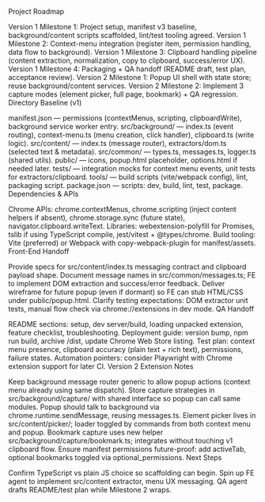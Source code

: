 Project Roadmap

Version 1 Milestone 1: Project setup, manifest v3 baseline, background/content scripts scaffolded, lint/test tooling agreed.
Version 1 Milestone 2: Context-menu integration (register item, permission handling, data flow to background).
Version 1 Milestone 3: Clipboard handling pipeline (content extraction, normalization, copy to clipboard, success/error UX).
Version 1 Milestone 4: Packaging + QA handoff (README draft, test plan, acceptance review).
Version 2 Milestone 1: Popup UI shell with state store; reuse background/content services.
Version 2 Milestone 2: Implement 3 capture modes (element picker, full page, bookmark) + QA regression.
Directory Baseline (v1)

manifest.json — permissions (contextMenus, scripting, clipboardWrite), background service worker entry.
src/background/ — index.ts (event routing), context-menu.ts (menu creation, click handler), clipboard.ts (write logic).
src/content/ — index.ts (message router), extractors/dom.ts (selected text & metadata).
src/common/ — types.ts, messages.ts, logger.ts (shared utils).
public/ — icons, popup.html placeholder, options.html if needed later.
tests/ — integration mocks for context menu events, unit tests for extractors/clipboard.
tools/ — build scripts (vite/webpack config), lint, packaging script.
package.json — scripts: dev, build, lint, test, package.
Dependencies & APIs

Chrome APIs: chrome.contextMenus, chrome.scripting (inject content helpers if absent), chrome.storage.sync (future state), navigator.clipboard.writeText.
Libraries: webextension-polyfill for Promises, tslib if using TypeScript compile, jest/vitest + @types/chrome.
Build tooling: Vite (preferred) or Webpack with copy-webpack-plugin for manifest/assets.
Front-End Handoff

Provide specs for src/content/index.ts messaging contract and clipboard payload shape.
Document message names in src/common/messages.ts; FE to implement DOM extraction and success/error feedback.
Deliver wireframe for future popup (even if dormant) so FE can stub HTML/CSS under public/popup.html.
Clarify testing expectations: DOM extractor unit tests, manual flow check via chrome://extensions in dev mode.
QA Handoff

README sections: setup, dev server/build, loading unpacked extension, feature checklist, troubleshooting.
Deployment guide: version bump, npm run build, archive /dist, update Chrome Web Store listing.
Test plan: context menu presence, clipboard accuracy (plain text + rich text), permissions, failure states.
Automation pointers: consider Playwright with Chrome extension support for later CI.
Version 2 Extension Notes

Keep background message router generic to allow popup actions (context menu already using same dispatch).
Store capture strategies in src/background/capture/ with shared interface so popup can call same modules.
Popup should talk to background via chrome.runtime.sendMessage, reusing messages.ts.
Element picker lives in src/content/picker/; loader toggled by commands from both context menu and popup.
Bookmark capture uses new helper src/background/capture/bookmark.ts; integrates without touching v1 clipboard flow.
Ensure manifest permissions future-proof: add activeTab, optional bookmarks toggled via optional_permissions.
Next Steps

Confirm TypeScript vs plain JS choice so scaffolding can begin.
Spin up FE agent to implement src/content extractor, menu UX messaging.
QA agent drafts README/test plan while Milestone 2 wraps.

